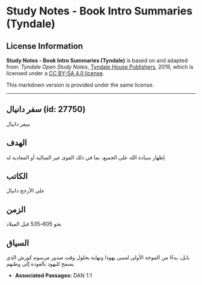 # Study Notes - Book Intro Summaries (Tyndale)

## License Information

**Study Notes - Book Intro Summaries (Tyndale)** is based on and adapted from: _Tyndale Open Study Notes_, [Tyndale House Publishers](https://tyndaleopenresources.com/), 2019, which is licensed under a [CC BY-SA 4.0 license](https://creativecommons.org/licenses/by-sa/4.0/legalcode.en).

This markdown version is provided under the same license.



--------------------------------

## سفر دانيال (id: 27750)

سِفر دانيال

الهدف
-----

إظهار سيادة الله على الجميع، بما في ذلك القوى غير المبالية أو المعادية له

الكاتب
------

على الأرجح دانيال

الزمن
-----

نحو 605–535 قبل الميلاد

السياق
------

بابل، بدءًا من الموجة الأولى لسبي يهوذا ونهاية بحلول وقت صدور مرسوم كورش الذي يسمح لليهود بالعودة إلى وطنهم

* **Associated Passages:** DAN 1:1

